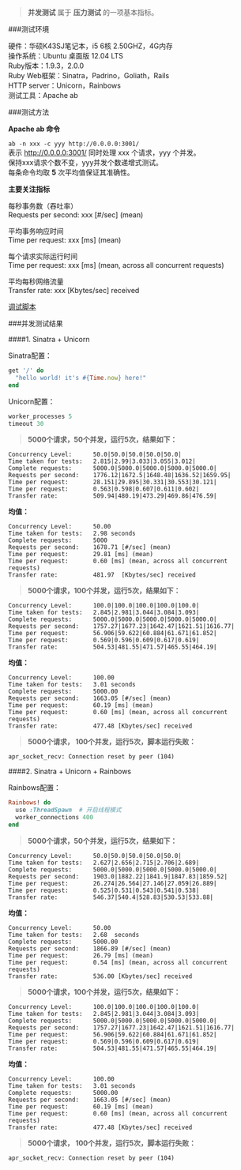 > **并发测试** 属于 **压力测试** 的一项基本指标。  

###测试环境  

硬件：华硕K43SJ笔记本，i5 6核 2.50GHZ，4G内存  
操作系统：Ubuntu 桌面版 12.04 LTS  
Ruby版本：1.9.3，2.0.0  
Ruby Web框架：Sinatra，Padrino，Goliath，Rails   
HTTP server：Unicorn，Rainbows    
测试工具：Apache ab  

###测试方法   

**Apache ab 命令**  

`ab -n xxx -c yyy http://0.0.0.0:3001/`  
表示 http://0.0.0.0:3001/ 同时处理 xxx 个请求，yyy 个并发。  
保持xxx请求个数不变，yyy并发个数递增式测试。  
每条命令均取 **5** 次平均值保证其准确性。

**主要关注指标**  

每秒事务数（吞吐率）   
Requests per second: xxx \[#/sec] (mean)   

平均事务响应时间  
Time per request: xxx \[ms] (mean)    

每个请求实际运行时间    
Time per request: xxx \[ms] (mean, across all concurrent requests) 

平均每秒网络流量    
Transfer rate: xxx \[Kbytes/sec] received  

[调试脚本]() 

###并发测试结果  

####1. Sinatra + Unicorn

Sinatra配置：
```ruby
get '/' do
  "hello world! it's #{Time.now} here!"
end
```
Unicorn配置：
```ruby
worker_processes 5
timeout 30
```

> **5000个请求，50个并发，运行5次，结果如下：**
```
Concurrency Level:      50.0|50.0|50.0|50.0|50.0|
Time taken for tests:   2.815|2.99|3.033|3.055|3.012|
Complete requests:      5000.0|5000.0|5000.0|5000.0|5000.0|
Requests per second:    1776.12|1672.5|1648.48|1636.52|1659.95|
Time per request:       28.151|29.895|30.331|30.553|30.121|
Time per request:       0.563|0.598|0.607|0.611|0.602|
Transfer rate:          509.94|480.19|473.29|469.86|476.59|
```
**均值：**
```
Concurrency Level:      50.00
Time taken for tests:   2.98 seconds  
Complete requests:      5000
Requests per second:    1678.71 [#/sec] (mean)
Time per request:       29.81 [ms] (mean)
Time per request:       0.60 [ms] (mean, across all concurrent requests)
Transfer rate:          481.97  [Kbytes/sec] received
```


> **5000个请求，100个并发，运行5次，结果如下：**
```
Concurrency Level:      100.0|100.0|100.0|100.0|100.0|
Time taken for tests:   2.845|2.981|3.044|3.084|3.093|
Complete requests:      5000.0|5000.0|5000.0|5000.0|5000.0|
Requests per second:    1757.27|1677.23|1642.47|1621.51|1616.77|
Time per request:       56.906|59.622|60.884|61.671|61.852|
Time per request:       0.569|0.596|0.609|0.617|0.619|
Transfer rate:          504.53|481.55|471.57|465.55|464.19|
```
**均值：**
```
Concurrency Level:      100.00
Time taken for tests:   3.01 seconds
Complete requests:      5000.00
Requests per second:    1663.05 [#/sec] (mean)
Time per request:       60.19 [ms] (mean)
Time per request:       0.60 [ms] (mean, across all concurrent requests)
Transfer rate:          477.48 [Kbytes/sec] received
```

> **5000个请求， 100个并发，运行5次，脚本运行失败：**
```
apr_socket_recv: Connection reset by peer (104)
```

####2. Sinatra + Unicorn + Rainbows

Rainbows配置：
```ruby
Rainbows! do
  use :ThreadSpawn  # 开启线程模式
  worker_connections 400
end
```
> **5000个请求，50个并发，运行5次，结果如下：**
```
Concurrency Level:      50.0|50.0|50.0|50.0|50.0|
Time taken for tests:   2.627|2.656|2.715|2.706|2.689|
Complete requests:      5000.0|5000.0|5000.0|5000.0|5000.0|
Requests per second:    1903.0|1882.22|1841.9|1847.83|1859.52|
Time per request:       26.274|26.564|27.146|27.059|26.889|
Time per request:       0.525|0.531|0.543|0.541|0.538|
Transfer rate:          546.37|540.4|528.83|530.53|533.88|
```
**均值：**
```
Concurrency Level:      50.00
Time taken for tests:   2.68  seconds
Complete requests:      5000.00
Requests per second:    1866.89 [#/sec] (mean)
Time per request:       26.79 [ms] (mean)
Time per request:       0.54 [ms] (mean, across all concurrent requests)
Transfer rate:          536.00 [Kbytes/sec] received
```


> **5000个请求，100个并发，运行5次，结果如下：**
```
Concurrency Level:      100.0|100.0|100.0|100.0|100.0|
Time taken for tests:   2.845|2.981|3.044|3.084|3.093|
Complete requests:      5000.0|5000.0|5000.0|5000.0|5000.0|
Requests per second:    1757.27|1677.23|1642.47|1621.51|1616.77|
Time per request:       56.906|59.622|60.884|61.671|61.852|
Time per request:       0.569|0.596|0.609|0.617|0.619|
Transfer rate:          504.53|481.55|471.57|465.55|464.19|
```
**均值：**
```
Concurrency Level:      100.00
Time taken for tests:   3.01 seconds
Complete requests:      5000.00
Requests per second:    1663.05 [#/sec] (mean)
Time per request:       60.19 [ms] (mean)
Time per request:       0.60 [ms] (mean, across all concurrent requests)
Transfer rate:          477.48 [Kbytes/sec] received
```

> **5000个请求， 100个并发，运行5次，脚本运行失败：**
```
apr_socket_recv: Connection reset by peer (104)
```



